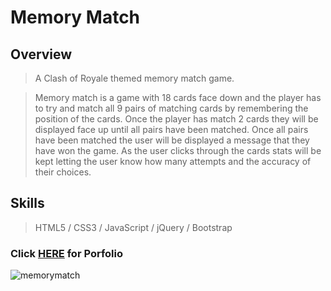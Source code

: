 # Memory Match

## Overview

> A Clash of Royale themed memory match game.


> Memory match is a game with 18 cards face down and the player has to try and match all 9 pairs of matching cards by remembering the position of the cards.
Once the player has match 2 cards they will be displayed face up until all pairs have been matched. Once all pairs have been matched the user will be
displayed a message that they have won the game. As the user clicks through the cards stats will be kept letting the user know how many attempts and the
accuracy of their choices.

## Skills

> HTML5  /  CSS3  /  JavaScript  /  jQuery  /  Bootstrap

### Click [HERE](https://sangwoo.me) for Porfolio

![memorymatch](https://user-images.githubusercontent.com/31301769/35555664-c27bd53a-0554-11e8-947c-04eb8603fc99.jpg)

